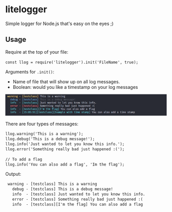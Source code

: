 # litelogger
Simple logger for Node.js that's easy on the eyes ;)

## Usage
Require at the top of your file:

`const llog = require('litelogger').init('FileName', true);`

Arguments for `.init()`:
* Name of file that will show up on all log messages.
* Boolean: would you like a timestamp on your log messages

![alt text](https://github.com/KingLagalot/litelogger/raw/master/example.png "LiteLogger Example")

There are four types of messages:
```
llog.warning('This is a warning');
llog.debug('This is a debug message!');
llog.info('Just wanted to let you know this info.');
llog.error('Something really bad just happened :(');

// To add a flag
llog.info('You can also add a flag', 'Im the flag');
```
Output:
```
 warning - [testclass] This is a warning
   debug - [testclass] This is a debug message!
   info  - [testclass] Just wanted to let you know this info.
   error - [testclass] Something really bad just happened :(
   info  - [testclass][I'm the flag] You can also add a flag
```
